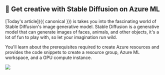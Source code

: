 ## 🚌 Get creative with Stable Diffusion on Azure ML

[Today's article]({{ canonical }}) is takes you into the fascinating world of Stable Diffusion's image generative model. Stable Diffusion is a generative model that can generate images of faces, animals, and other objects, it's a lot of fun to play with, so let your imagination run wild.

You'll learn about the prerequisites required to create Azure resources and provides the code snippets to create a resource group, Azure ML workspace, and a GPU compute instance. 

![](image.jpeg)
